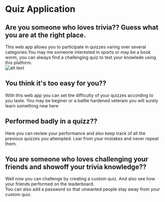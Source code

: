 # Quiz Application


## Are you someone who loves trivia?? Guess what you are at the right place. <br />
This web app allows you to participate in quizzes varing over several categories.You may me someone interested in sports or may be a book worm, you can always find a challenging quiz to test your knowlede using this platform. <br />
![alt text](https://encrypted-tbn0.gstatic.com/images?q=tbn:ANd9GcTBaLcozbSyu1Cg3S8GmSZHwzzjNrip2xY5xA&usqp=CAU)
## You think it's too easy for you?? <br />
With this web app you can set the difficulty of your quizzes according to you taste. You may be beginer or a battle hardened veteram you will surely learn something new here <br />
## Performed badly in a quizz?? <br />
Here you can review your performance and also keep track of all the previous quizzes you attempted. Lear from your mistakes and never repeat them.<br />
## You are someone who loves challenging your friends and showoff your trivia knowledge?? <br />
Well now you can challenge by creating a custom quiz. And also see how your friends performed on the leaderboard. <br />
You can also add a password so that unwanted people stay away from your custom quiz. <br />

